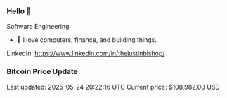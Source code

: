 ### Hello 🤙  

Software Engineering

- 🔭 I love computers, finance, and building things.
  
LinkedIn: https://www.linkedin.com/in/thejustinbishop/  



















































































































































































































































































































































































































### Bitcoin Price Update
Last updated: 2025-05-24 20:22:16 UTC
Current price: $108,982.00 USD

